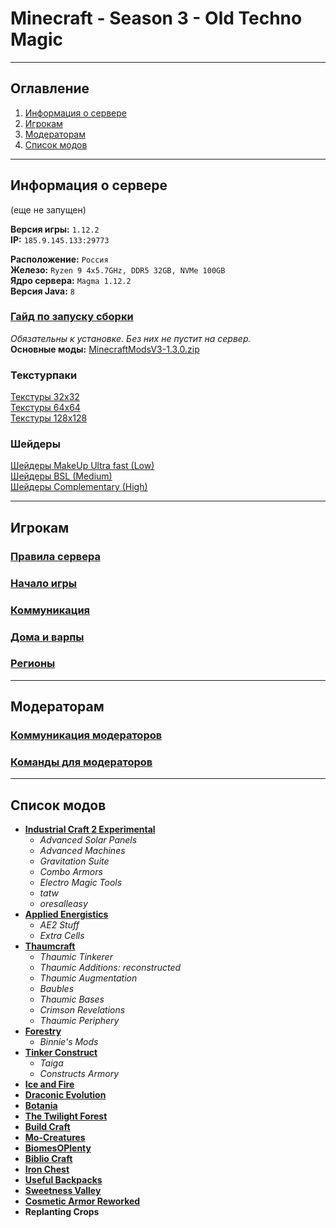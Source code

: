 # Minecraft - Season 3 - Old Techno Magic
___

## Оглавление

1. [Информация о сервере](#информация-о-сервере)
2. [Игрокам](#игрокам)
3. [Модераторам](#модераторам)
4. [Список модов](#список-модов)

___

## Информация о сервере
(еще не запущен)

**Версия игры:** `1.12.2`</br>
**IP:** `185.9.145.133:29773`</br>

**Расположение:** `Россия`</br>
**Железо:** `Ryzen 9 4x5.7GHz, DDR5 32GB, NVMe 100GB`</br>
**Ядро сервера:** `Magma 1.12.2`</br>
**Версия Java:** `8`</br>

### [Гайд по запуску сборки](https://github.com/evgeniy-kotin/minecraft-v3/blob/main/guides/how-to-play.md)

*Обязательны к установке. Без них не пустит на сервер.*</br>
**Основные моды:** [MinecraftModsV3-1.3.0.zip](https://disk.yandex.ru/d/cpfskPEUFX1UWQ)

### Текстурпаки

[Текстуры 32х32](https://disk.yandex.ru/d/eLFkCRFN47alvg)</br>
[Текстуры 64х64](https://disk.yandex.ru/d/NJAFvzlajt9V5w)</br>
[Текстуры 128х128](https://disk.yandex.ru/d/QVoXiBU2x_7FNQ)</br>

### Шейдеры

[Шейдеры MakeUp Ultra fast (Low)](https://disk.yandex.ru/d/kZ5kx1yBxVFMUQ)</br>
[Шейдеры BSL (Medium)](https://disk.yandex.ru/d/ezLPlVy6eojzTg)</br>
[Шейдеры Complementary (High)](https://disk.yandex.ru/d/0SGRWdeP5Eo86Q)</br>
___

## Игрокам

### [Правила сервера](https://github.com/evgeniy-kotin/minecraft-v3/blob/main/guides/server-rules.md)
### [Начало игры](https://github.com/evgeniy-kotin/minecraft-v3/blob/main/guides/start.md)
### [Коммуникация](https://github.com/evgeniy-kotin/minecraft-v3/blob/main/guides/players-communication.md)
### [Дома и варпы](https://github.com/evgeniy-kotin/minecraft-v3/blob/main/guides/homes-and-warps.md)
### [Регионы](https://github.com/evgeniy-kotin/minecraft-v3/blob/main/guides/regions.md)

___

## Модераторам

### [Коммуникация модераторов](https://github.com/evgeniy-kotin/minecraft-v3/blob/main/guides/moder/moder-communication.md)
### [Команды для модераторов](https://github.com/evgeniy-kotin/minecraft-v3/blob/main/guides/moder/moder-commands.md)

___

## Список модов

- [**Industrial Craft 2 Experimental**](https://minecraft-inside.ru/mods/9559-industrial-craft-2-mod.html)
  - *Advanced Solar Panels*
  - *Advanced Machines*
  - *Gravitation Suite*
  - *Combo Armors*
  - *Electro Magic Tools*
  - *tatw*
  - *oresalleasy*
- [**Applied Energistics**](https://minecraft-inside.ru/mods/11203-applied-energistics-2-mod.html)
  - *AE2 Stuff*
  - *Extra Cells*
- [**Thaumcraft**](https://minecraft-inside.ru/mods/9452-thaumcraft-mod.html)
  - *Thaumic Tinkerer*
  - *Thaumic Additions: reconstructed*
  - *Thaumic Augmentation*
  - *Baubles*
  - *Thaumic Bases*
  - *Crimson Revelations*
  - *Thaumic Periphery*
- [**Forestry**](https://minecraft-inside.ru/mods/10266-forestry-mod.html)
  - *Binnie's Mods*
- [**Tinker Construct**](https://minecraft-inside.ru/mods/10312-tinkers-construct-mod.html)
  - *Taiga*
  - *Constructs Armory*
- [**Ice and Fire**](https://minecraft-inside.ru/mods/50406-ice-and-fire.html)
- [**Draconic Evolution**](https://minecraft-inside.ru/mods/10662-raconic-evolution-mod.html)
- [**Botania**](https://minecraft-inside.ru/mods/9729-botania-mod.html)
- [**The Twilight Forest**](https://minecraft-inside.ru/mods/9549-the-twilight-forest-mod.html)
- [**Build Craft**](https://minecraft-inside.ru/mods/9945-buildcraft-mod.html)
- [**Mo-Creatures**](https://minecraft-inside.ru/mods/9173-mocreatures-mod.html)
- [**BiomesOPlenty**](https://minecraft-inside.ru/mods/9043-biomes-o-plenty-mod.html)
- [**Biblio Craft**](https://minecraft-inside.ru/mods/8905-bibliocraft-mod.html)
- [**Iron Chest**](https://minecraft-inside.ru/mods/9309-iron-chests-mod.html)
- [**Useful Backpacks**](https://minecraft-inside.ru/mods/79560-useful-backpacks.html)
- [**Sweetness Valley**](https://minecraft-inside.ru/mods/172392-sweetness-valley.html)
- [**Cosmetic Armor Reworked**](https://minecraft-inside.ru/mods/35956-cosmetic-armor-reworked.html)
- **Replanting Crops**